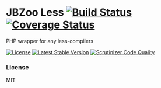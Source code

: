 # JBZoo Less  [![Build Status](https://travis-ci.org/JBZoo/Less.svg?branch=master)](https://travis-ci.org/JBZoo/Less)      [![Coverage Status](https://coveralls.io/repos/github/JBZoo/Less/badge.svg?branch=master)](https://coveralls.io/github/JBZoo/Less?branch=master)

PHP wrapper for any less-compilers

[![License](https://poser.pugx.org/JBZoo/Less/license)](https://packagist.org/packages/JBZoo/Less)  [![Latest Stable Version](https://poser.pugx.org/JBZoo/Less/v/stable)](https://packagist.org/packages/JBZoo/Less) [![Scrutinizer Code Quality](https://scrutinizer-ci.com/g/JBZoo/Less/badges/quality-score.png?b=master)](https://scrutinizer-ci.com/g/JBZoo/Less/?branch=master)


### License

MIT

